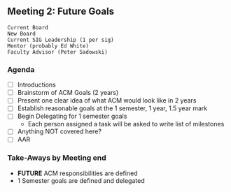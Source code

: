 ## Meeting 2: Future Goals
```
Current Board
New Board
Current SIG Leadership (1 per sig)
Mentor (probably Ed White)
Faculty Advisor (Peter Sadowski)
```

### Agenda
- [ ] Introductions
- [ ] Brainstorm of ACM Goals (2 years)
- [ ] Present one clear idea of what ACM would look like in 2 years
- [ ] Establish reasonable goals at the 1 semester, 1 year, 1.5 year mark
- [ ] Begin Delegating for 1 semester goals
    - Each person assigned a task will be asked to write list of milestones
- [ ] Anything NOT covered here?
- [ ] AAR

### Take-Aways by Meeting end
- **FUTURE** ACM responsibilities are defined
- 1 Semester goals are defined and delegated
